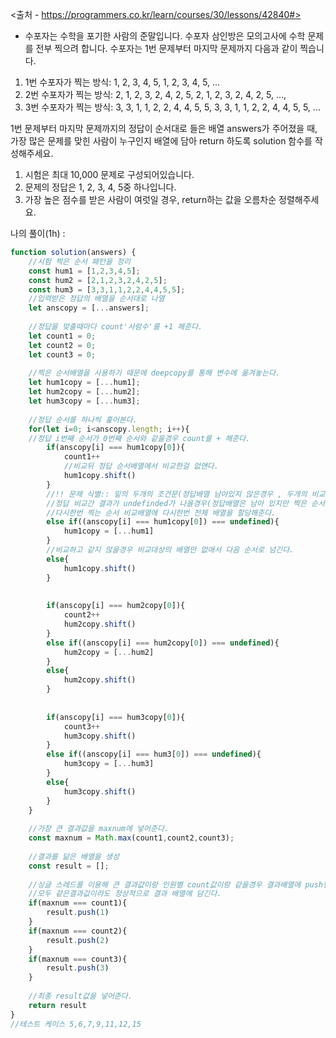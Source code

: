 <출처 - https://programmers.co.kr/learn/courses/30/lessons/42840#>

- 수포자는 수학을 포기한 사람의 준말입니다. 수포자 삼인방은 모의고사에 수학 문제를 전부 찍으려 합니다. 수포자는 1번 문제부터 마지막 문제까지 다음과 같이 찍습니다.
1. 1번 수포자가 찍는 방식: 1, 2, 3, 4, 5, 1, 2, 3, 4, 5, ...
2. 2번 수포자가 찍는 방식: 2, 1, 2, 3, 2, 4, 2, 5, 2, 1, 2, 3, 2, 4, 2, 5, ...,
3. 3번 수포자가 찍는 방식: 3, 3, 1, 1, 2, 2, 4, 4, 5, 5, 3, 3, 1, 1, 2, 2, 4, 4, 5, 5, ...

1번 문제부터 마지막 문제까지의 정답이 순서대로 들은 배열 answers가 주어졌을 때, 가장 많은 문제를 맞힌 사람이 누구인지 배열에 담아 return 하도록 solution 함수를 작성해주세요.

1. 시험은 최대 10,000 문제로 구성되어있습니다.
2. 문제의 정답은 1, 2, 3, 4, 5중 하나입니다.
3. 가장 높은 점수를 받은 사람이 여럿일 경우, return하는 값을 오름차순 정렬해주세요.



나의 풀이(1h) :

```js
function solution(answers) {
    //시험 찍은 순서 패턴을 정리 
    const hum1 = [1,2,3,4,5];
    const hum2 = [2,1,2,3,2,4,2,5];
    const hum3 = [3,3,1,1,2,2,4,4,5,5];
    //입력받은 정답의 배열을 순서대로 나열
    let anscopy = [...answers];
    
    //정답을 맞출때마다 count'사람수'를 +1 해준다.
    let count1 = 0;
    let count2 = 0;
    let count3 = 0;
    
    //찍은 순서배열을 사용하기 때문에 deepcopy를 통해 변수에 옮겨놓는다.
    let hum1copy = [...hum1];
    let hum2copy = [...hum2];
    let hum3copy = [...hum3];
    
    //정답 순서를 하나씩 훑어본다.
    for(let i=0; i<anscopy.length; i++){
    //정답 i번째 순서가 0번째 순서와 같을경우 count를 + 해준다.
        if(anscopy[i] === hum1copy[0]){
            count1++
            //비교뒤 정답 순서배열에서 비교한걸 없앤다.
            hum1copy.shift()
        }
        //!! 문제 식별:: 밑의 두개의 조건문(정답배열 남아있지 않은경우 , 두개의 비교배열이 같지 않을경우) 구분이 
        //정답 비교간 결과가 undefinded가 나올경우(정답배열은 남아 있지만 찍은 순서배열이 없어질경우)
        //다시한번 찍는 순서 비교배열에 다시한번 전체 배열을 할당해준다.
        else if((anscopy[i] === hum1copy[0]) === undefined){
            hum1copy = [...hum1]
        }
        //비교하고 같지 않을경우 비교대상의 배열만 없애서 다음 순서로 넘긴다. 
        else{
            hum1copy.shift()
        }
        
        
        if(anscopy[i] === hum2copy[0]){
            count2++
            hum2copy.shift()
        }
        else if((anscopy[i] === hum2copy[0]) === undefined){
            hum2copy = [...hum2]
        }
        else{
            hum2copy.shift()
        }
        
        
        if(anscopy[i] === hum3copy[0]){
            count3++
            hum3copy.shift()
        }
        else if((anscopy[i] === hum3[0]) === undefined){
            hum3copy = [...hum3]
        }
        else{
            hum3copy.shift()
        }
    }
    
    //가장 큰 결과값을 maxnum에 넣어준다.
    const maxnum = Math.max(count1,count2,count3);
    
    //결과를 닮은 배열을 생성
    const result = [];
    
    //싱글 스레드를 이용해 큰 결과값이랑 인원별 count값이랑 같을경우 결과배열에 push한다.
    //모두 같은결과값이라도 정상적으로 결과 배열에 담긴다.
    if(maxnum === count1){
        result.push(1)
    }
    if(maxnum === count2){
        result.push(2)
    }
    if(maxnum === count3){
        result.push(3)
    }
    
    //최종 result값을 넣어준다.
    return result
}
//테스트 케이스 5,6,7,9,11,12,15
```
